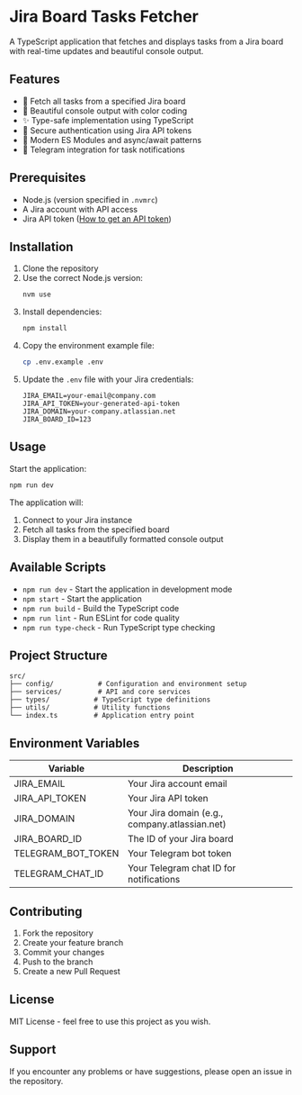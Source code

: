 # Jira Board Tasks Fetcher

A TypeScript application that fetches and displays tasks from a Jira board with real-time updates and beautiful console output.

## Features

- 🔄 Fetch all tasks from a specified Jira board
- 🎨 Beautiful console output with color coding
- ✨ Type-safe implementation using TypeScript
- 🔐 Secure authentication using Jira API tokens
- 🚀 Modern ES Modules and async/await patterns
- 📱 Telegram integration for task notifications

## Prerequisites

- Node.js (version specified in `.nvmrc`)
- A Jira account with API access
- Jira API token ([How to get an API token](https://support.atlassian.com/atlassian-account/docs/manage-api-tokens-for-your-atlassian-account/))

## Installation

1. Clone the repository
2. Use the correct Node.js version:
   ```bash
   nvm use
   ```
3. Install dependencies:
   ```bash
   npm install
   ```
4. Copy the environment example file:
   ```bash
   cp .env.example .env
   ```
5. Update the `.env` file with your Jira credentials:
   ```env
   JIRA_EMAIL=your-email@company.com
   JIRA_API_TOKEN=your-generated-api-token
   JIRA_DOMAIN=your-company.atlassian.net
   JIRA_BOARD_ID=123
   ```

## Usage

Start the application:

```bash
npm run dev
```

The application will:
1. Connect to your Jira instance
2. Fetch all tasks from the specified board
3. Display them in a beautifully formatted console output

## Available Scripts

- `npm run dev` - Start the application in development mode
- `npm start` - Start the application
- `npm run build` - Build the TypeScript code
- `npm run lint` - Run ESLint for code quality
- `npm run type-check` - Run TypeScript type checking

## Project Structure

```
src/
├── config/           # Configuration and environment setup
├── services/         # API and core services
├── types/           # TypeScript type definitions
├── utils/           # Utility functions
└── index.ts         # Application entry point
```

## Environment Variables

| Variable | Description |
|----------|-------------|
| JIRA_EMAIL | Your Jira account email |
| JIRA_API_TOKEN | Your Jira API token |
| JIRA_DOMAIN | Your Jira domain (e.g., company.atlassian.net) |
| JIRA_BOARD_ID | The ID of your Jira board |
| TELEGRAM_BOT_TOKEN | Your Telegram bot token |
| TELEGRAM_CHAT_ID | Your Telegram chat ID for notifications |

## Contributing

1. Fork the repository
2. Create your feature branch
3. Commit your changes
4. Push to the branch
5. Create a new Pull Request

## License

MIT License - feel free to use this project as you wish.

## Support

If you encounter any problems or have suggestions, please open an issue in the repository.